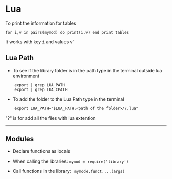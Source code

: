 Lua
=================

To print the information for tables
```
for i,v in pairs(mymod) do print(i,v) end print tables
```
It works with key `i` and values v`

Lua Path
------------------

* To see if the library folder is in the path type in the terminal outside lua environment
```
    export | grep LUA_PATH
    export | grep LUA_CPATH
```

* To add the folder to the Lua Path type in the terminal
```
    export LUA_PATH="$LUA_PATH;<path of the folder>/?.lua"					
```
"?" is for add all the files with lua extention


----------------
Modules
----------------
* Declare functions as locals

* When calling the libraries: ```mymod = require('library')```

* Call functions in the library: ``` mymode.funct....(args)```
